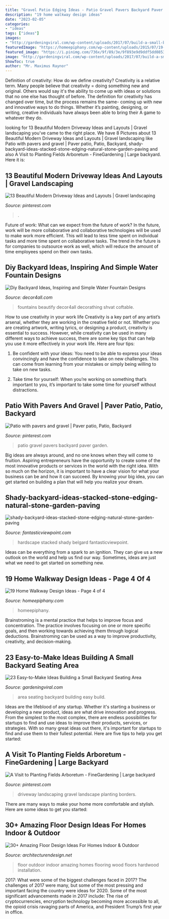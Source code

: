 ```yaml
---
title: "Gravel Patio Edging Ideas - Patio Gravel Pavers Backyard Paver Garden"
description: "19 home walkway design ideas"
date: "2023-02-05"
categories:
- "ideas"
tags: ["ideas"]
images:
- "http://gardeningviral.com/wp-content/uploads/2017/07/build-a-small-backyard-seating-area-5.jpg"
featuredImage: "https://homeepiphany.com/wp-content/uploads/2015/07/19-Home-Walkway-Design-Ideas-15.jpg"
featured_image: "https://i.pinimg.com/736x/9f/89/3e/9f893e9d9ddf5dd085382a18bcfdf6eb.jpg"
image: "http://gardeningviral.com/wp-content/uploads/2017/07/build-a-small-backyard-seating-area-5.jpg"
ShowToc: true
author: "Mr. Maximus Raynor"
---
```



Definition of creativity: How do we define creativity?
Creativity is a relative term. Many people believe that creativity = doing something new and original. Others would say it's the ability to come up with ideas or solutions that no one else has thought of before. The definition for creativity has changed over time, but the process remains the same- coming up with new and innovative ways to do things. Whether it’s painting, designing, or writing, creative individuals have always been able to bring their A game to whatever they do.

	

		
looking for 13 Beautiful Modern Driveway Ideas and Layouts | Gravel landscaping you've came to the right place. We have 8 Pictures about 13 Beautiful Modern Driveway Ideas and Layouts | Gravel landscaping like Patio with pavers and gravel | Paver patio, Patio, Backyard, shady-backyard-ideas-stacked-stone-edging-natural-stone-garden-paving and also A Visit to Planting Fields Arboretum - FineGardening | Large backyard. Here it is:
		
    
## 13 Beautiful Modern Driveway Ideas And Layouts | Gravel Landscaping

<img loading=lazy src="https://i.pinimg.com/736x/9f/89/3e/9f893e9d9ddf5dd085382a18bcfdf6eb.jpg" onerror="this.onerror=null;this.src='https://tse2.mm.bing.net/th?id=OIP.utnkbB6IGRXgB9avxWTxNwHaLJ&amp;pid=15.1';" alt="13 Beautiful Modern Driveway Ideas and Layouts | Gravel landscaping">

_Source: pinterest.com_

>. 

	

Future of work: What can we expect from the future of work?
In the future, work will be more collaborative and collaborative technologies will be used to make work more efficient. This will lead to less time spent on individual tasks and more time spent on collaborative tasks. The trend in the future is for companies to outsource work as well, which will reduce the amount of time employees spend on their own tasks.

    
## Diy Backyard Ideas, Inspiring And Simple Water Fountain Designs

<img loading=lazy src="https://decor4all.com/wp-content/uploads/2011/09/bucket-water-fountain-creative-backyard-ideas.jpg" onerror="this.onerror=null;this.src='https://tse3.mm.bing.net/th?id=OIP.okBdlcvzYlDQAqapzYMWrgAAAA&amp;pid=15.1';" alt="Diy Backyard Ideas, Inspiring and Simple Water Fountain Designs">

_Source: decor4all.com_

>fountains beautify decor4all decorathing shvat coftable. 

	

How to use creativity in your work life
Creativity is a key part of any artist’s arsenal, whether they are working in the creative field or not. Whether you are creating artwork, writing lyrics, or designing a product, creativity is essential to success. However, while creativity can be used in many different ways to achieve success, there are some key tips that can help you use it more effectively in your work life. Here are four tips:
1. Be confident with your ideas: You need to be able to express your ideas convincingly and have the confidence to take on new challenges. This can come from learning from your mistakes or simply being willing to take on new tasks.

2. Take time for yourself: When you’re working on something that’s important to you, it’s important to take some time for yourself without distractions.

    
## Patio With Pavers And Gravel | Paver Patio, Patio, Backyard

<img loading=lazy src="https://i.pinimg.com/736x/db/cf/38/dbcf38d055ea4980fcd35b6cb5132643--lazy-days-garden.jpg" onerror="this.onerror=null;this.src='https://tse2.mm.bing.net/th?id=OIP.sFFm2QFo0FO0AcGA1TKr3gHaFj&amp;pid=15.1';" alt="Patio with pavers and gravel | Paver patio, Patio, Backyard">

_Source: pinterest.com_

>patio gravel pavers backyard paver garden. 

	

Big ideas are always around, and no one knows when they will come to fruition. Aspiring entrepreneurs have the opportunity to create some of the most innovative products or services in the world with the right idea. With so much on the horizon, it is important to have a clear vision for what your business can be and how it can succeed. By knowing your big idea, you can get started on building a plan that will help you realize your dream.

    
## Shady-backyard-ideas-stacked-stone-edging-natural-stone-garden-paving

<img loading=lazy src="https://www.fantasticviewpoint.com/wp-content/uploads/2016/08/shady-backyard-ideas-stacked-stone-edging-natural-stone-garden-paving-hardscape-design-ideas-exterior-garden-interesting-hardscape-ideas-for-backyards.jpg" onerror="this.onerror=null;this.src='https://tse3.mm.bing.net/th?id=OIP.k9MX0VEk-ToqlhkHLYtlhgHaGO&amp;pid=15.1';" alt="shady-backyard-ideas-stacked-stone-edging-natural-stone-garden-paving">

_Source: fantasticviewpoint.com_

>hardscape stacked shady belgard fantasticviewpoint. 

	

Ideas can be everything from a spark to an ignition. They can give us a new outlook on the world and help us find our way. Sometimes, ideas are just what we need to get started on something new.

    
## 19 Home Walkway Design Ideas - Page 4 Of 4

<img loading=lazy src="https://homeepiphany.com/wp-content/uploads/2015/07/19-Home-Walkway-Design-Ideas-15.jpg" onerror="this.onerror=null;this.src='https://tse3.mm.bing.net/th?id=OIP.PCtBb2o7awiYHhKPOM0ptQHaFj&amp;pid=15.1';" alt="19 Home Walkway Design Ideas - Page 4 of 4">

_Source: homeepiphany.com_

>homeepiphany. 

	

Brainstroming is a mental practice that helps to improve focus and concentration. The practice involves focusing on one or more specific goals, and then working towards achieving them through logical deductions. Brainstroming can be used as a way to improve productivity, creativity, and decision-making.

    
## 23 Easy-to-Make Ideas Building A Small Backyard Seating Area

<img loading=lazy src="http://gardeningviral.com/wp-content/uploads/2017/07/build-a-small-backyard-seating-area-5.jpg" onerror="this.onerror=null;this.src='https://tse1.mm.bing.net/th?id=OIP.3HfWmnrnJmxr_l-D4Y03HwHaLH&amp;pid=15.1';" alt="23 Easy-to-Make Ideas Building a Small Backyard Seating Area">

_Source: gardeningviral.com_

>area seating backyard building easy build. 

	

Ideas are the lifeblood of any startup. Whether it's starting a business or developing a new product, ideas are what drive innovation and progress. From the simplest to the most complex, there are endless possibilities for startups to find and use ideas to improve their products, services, or strategies. With so many great ideas out there, it's important for startups to find and use them to their fullest potential. Here are five tips to help you get started:

    
## A Visit To Planting Fields Arboretum - FineGardening | Large Backyard

<img loading=lazy src="https://i.pinimg.com/736x/a7/b5/3b/a7b53b0c15223fc62dfac12fd368affe--gravel-driveway-long-driveway-landscaping.jpg" onerror="this.onerror=null;this.src='https://tse4.mm.bing.net/th?id=OIP.9gHjrDWjO7esWHLWgGuvwgHaNK&amp;pid=15.1';" alt="A Visit to Planting Fields Arboretum - FineGardening | Large backyard">

_Source: pinterest.com_

>driveway landscaping gravel landscape planting borders. 

	

There are many ways to make your home more comfortable and stylish. Here are some ideas to get you started: 

    
## 30+ Amazing Floor Design Ideas For Homes Indoor &amp; Outdoor

<img loading=lazy src="http://cdn.architecturendesign.net/wp-content/uploads/2015/08/AD-Indoor-Outdoor-Floor-Design-Ideas-20.jpg" onerror="this.onerror=null;this.src='https://tse2.mm.bing.net/th?id=OIP.iEN4p-EMZ-w4uLkUbwK7qwHaLH&amp;pid=15.1';" alt="30+ Amazing Floor Design Ideas For Homes Indoor &amp; Outdoor">

_Source: architecturendesign.net_

>floor outdoor indoor amazing homes flooring wood floors hardwood installation. 

	

2017: What were some of the biggest challenges faced in 2017?
The challenges of 2017 were many, but some of the most pressing and important facing the country were ideas for 2020. Some of the most significant advancements made in 2017 include: The rise of cryptocurrencies, encryption technology becoming more accessible to all, the opioid crisis ravaging parts of America, and President Trump’s first year in office.

